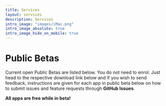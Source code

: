 ```yaml
---
title: Services
layout: services
description: Services
intro_image: "images/iMac.png"
intro_image_absolute: true
intro_image_hide_on_mobile: true
---
```


# Public Betas

Current open Public Betas are listed below. You do not need to enrol. Just head to the respective download link below and if you wish to send feedback, instructions are given for each app in public beta below on how to submit issues and feature requests through **GitHub Issues**.

**All apps are free while in beta!**
